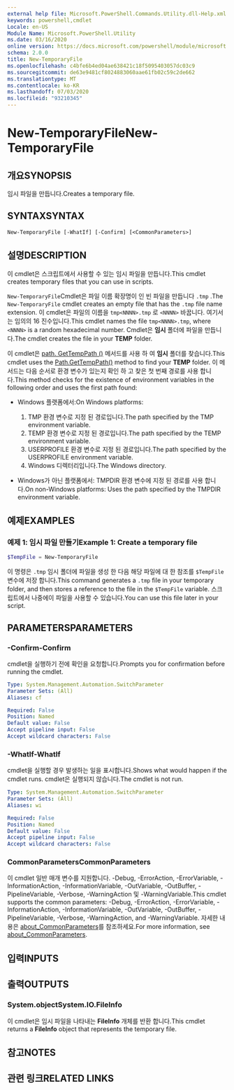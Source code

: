 ```yaml
---
external help file: Microsoft.PowerShell.Commands.Utility.dll-Help.xml
keywords: powershell,cmdlet
Locale: en-US
Module Name: Microsoft.PowerShell.Utility
ms.date: 03/16/2020
online version: https://docs.microsoft.com/powershell/module/microsoft.powershell.utility/new-temporaryfile?view=powershell-7&WT.mc_id=ps-gethelp
schema: 2.0.0
title: New-TemporaryFile
ms.openlocfilehash: c4bfe6b4ed04ae638421c18f5095403057dc03c9
ms.sourcegitcommit: de63e9481cf8024883060aae61fb02c59c2de662
ms.translationtype: MT
ms.contentlocale: ko-KR
ms.lasthandoff: 07/03/2020
ms.locfileid: "93210345"
---
```

# <span data-ttu-id="76da7-103">New-TemporaryFile</span><span class="sxs-lookup"><span data-stu-id="76da7-103">New-TemporaryFile</span></span>

## <span data-ttu-id="76da7-104">개요</span><span class="sxs-lookup"><span data-stu-id="76da7-104">SYNOPSIS</span></span>
<span data-ttu-id="76da7-105">임시 파일을 만듭니다.</span><span class="sxs-lookup"><span data-stu-id="76da7-105">Creates a temporary file.</span></span>

## <span data-ttu-id="76da7-106">SYNTAX</span><span class="sxs-lookup"><span data-stu-id="76da7-106">SYNTAX</span></span>

```
New-TemporaryFile [-WhatIf] [-Confirm] [<CommonParameters>]
```

## <span data-ttu-id="76da7-107">설명</span><span class="sxs-lookup"><span data-stu-id="76da7-107">DESCRIPTION</span></span>

<span data-ttu-id="76da7-108">이 cmdlet은 스크립트에서 사용할 수 있는 임시 파일을 만듭니다.</span><span class="sxs-lookup"><span data-stu-id="76da7-108">This cmdlet creates temporary files that you can use in scripts.</span></span>

<span data-ttu-id="76da7-109">`New-TemporaryFile`Cmdlet은 파일 이름 확장명이 인 빈 파일을 만듭니다 `.tmp` .</span><span class="sxs-lookup"><span data-stu-id="76da7-109">The `New-TemporaryFile` cmdlet creates an empty file that has the `.tmp` file name extension.</span></span>
<span data-ttu-id="76da7-110">이 cmdlet은 파일의 이름을 `tmp<NNNN>.tmp` 로 `<NNNN>` 바꿉니다. 여기서는 임의의 16 진수입니다.</span><span class="sxs-lookup"><span data-stu-id="76da7-110">This cmdlet names the file `tmp<NNNN>.tmp`, where `<NNNN>` is a random hexadecimal number.</span></span>
<span data-ttu-id="76da7-111">Cmdlet은 **임시** 폴더에 파일을 만듭니다.</span><span class="sxs-lookup"><span data-stu-id="76da7-111">The cmdlet creates the file in your **TEMP** folder.</span></span>

<span data-ttu-id="76da7-112">이 cmdlet은 [path. GetTempPath ()](/dotnet/api/system.io.path.gettemppath) 메서드를 사용 하 여 **임시** 폴더를 찾습니다.</span><span class="sxs-lookup"><span data-stu-id="76da7-112">This cmdlet uses the [Path.GetTempPath()](/dotnet/api/system.io.path.gettemppath) method to find your **TEMP** folder.</span></span> <span data-ttu-id="76da7-113">이 메서드는 다음 순서로 환경 변수가 있는지 확인 하 고 찾은 첫 번째 경로를 사용 합니다.</span><span class="sxs-lookup"><span data-stu-id="76da7-113">This method checks for the existence of environment variables in the following order and uses the first path found:</span></span>

- <span data-ttu-id="76da7-114">Windows 플랫폼에서:</span><span class="sxs-lookup"><span data-stu-id="76da7-114">On Windows platforms:</span></span>

  1. <span data-ttu-id="76da7-115">TMP 환경 변수로 지정 된 경로입니다.</span><span class="sxs-lookup"><span data-stu-id="76da7-115">The path specified by the TMP environment variable.</span></span>
  1. <span data-ttu-id="76da7-116">TEMP 환경 변수로 지정 된 경로입니다.</span><span class="sxs-lookup"><span data-stu-id="76da7-116">The path specified by the TEMP environment variable.</span></span>
  1. <span data-ttu-id="76da7-117">USERPROFILE 환경 변수로 지정 된 경로입니다.</span><span class="sxs-lookup"><span data-stu-id="76da7-117">The path specified by the USERPROFILE environment variable.</span></span>
  1. <span data-ttu-id="76da7-118">Windows 디렉터리입니다.</span><span class="sxs-lookup"><span data-stu-id="76da7-118">The Windows directory.</span></span>

- <span data-ttu-id="76da7-119">Windows가 아닌 플랫폼에서: TMPDIR 환경 변수에 지정 된 경로를 사용 합니다.</span><span class="sxs-lookup"><span data-stu-id="76da7-119">On non-Windows platforms: Uses the path specified by the TMPDIR environment variable.</span></span>

## <span data-ttu-id="76da7-120">예제</span><span class="sxs-lookup"><span data-stu-id="76da7-120">EXAMPLES</span></span>

### <span data-ttu-id="76da7-121">예제 1: 임시 파일 만들기</span><span class="sxs-lookup"><span data-stu-id="76da7-121">Example 1: Create a temporary file</span></span>

```powershell
$TempFile = New-TemporaryFile
```

<span data-ttu-id="76da7-122">이 명령은 `.tmp` 임시 폴더에 파일을 생성 한 다음 해당 파일에 대 한 참조를 `$TempFile` 변수에 저장 합니다.</span><span class="sxs-lookup"><span data-stu-id="76da7-122">This command generates a `.tmp` file in your temporary folder, and then stores a reference to the file in the `$TempFile` variable.</span></span> <span data-ttu-id="76da7-123">스크립트에서 나중에이 파일을 사용할 수 있습니다.</span><span class="sxs-lookup"><span data-stu-id="76da7-123">You can use this file later in your script.</span></span>

## <span data-ttu-id="76da7-124">PARAMETERS</span><span class="sxs-lookup"><span data-stu-id="76da7-124">PARAMETERS</span></span>

### <span data-ttu-id="76da7-125">-Confirm</span><span class="sxs-lookup"><span data-stu-id="76da7-125">-Confirm</span></span>

<span data-ttu-id="76da7-126">cmdlet을 실행하기 전에 확인을 요청합니다.</span><span class="sxs-lookup"><span data-stu-id="76da7-126">Prompts you for confirmation before running the cmdlet.</span></span>

```yaml
Type: System.Management.Automation.SwitchParameter
Parameter Sets: (All)
Aliases: cf

Required: False
Position: Named
Default value: False
Accept pipeline input: False
Accept wildcard characters: False
```

### <span data-ttu-id="76da7-127">-WhatIf</span><span class="sxs-lookup"><span data-stu-id="76da7-127">-WhatIf</span></span>

<span data-ttu-id="76da7-128">cmdlet을 실행할 경우 발생하는 일을 표시합니다.</span><span class="sxs-lookup"><span data-stu-id="76da7-128">Shows what would happen if the cmdlet runs.</span></span>
<span data-ttu-id="76da7-129">cmdlet은 실행되지 않습니다.</span><span class="sxs-lookup"><span data-stu-id="76da7-129">The cmdlet is not run.</span></span>

```yaml
Type: System.Management.Automation.SwitchParameter
Parameter Sets: (All)
Aliases: wi

Required: False
Position: Named
Default value: False
Accept pipeline input: False
Accept wildcard characters: False
```

### <span data-ttu-id="76da7-130">CommonParameters</span><span class="sxs-lookup"><span data-stu-id="76da7-130">CommonParameters</span></span>

<span data-ttu-id="76da7-131">이 cmdlet 일반 매개 변수를 지원합니다. -Debug, -ErrorAction, -ErrorVariable, -InformationAction, -InformationVariable, -OutVariable, -OutBuffer, -PipelineVariable, -Verbose, -WarningAction 및 -WarningVariable.</span><span class="sxs-lookup"><span data-stu-id="76da7-131">This cmdlet supports the common parameters: -Debug, -ErrorAction, -ErrorVariable, -InformationAction, -InformationVariable, -OutVariable, -OutBuffer, -PipelineVariable, -Verbose, -WarningAction, and -WarningVariable.</span></span> <span data-ttu-id="76da7-132">자세한 내용은 [about_CommonParameters](../Microsoft.PowerShell.Core/About/about_CommonParameters.md)를 참조하세요.</span><span class="sxs-lookup"><span data-stu-id="76da7-132">For more information, see [about_CommonParameters](../Microsoft.PowerShell.Core/About/about_CommonParameters.md).</span></span>

## <span data-ttu-id="76da7-133">입력</span><span class="sxs-lookup"><span data-stu-id="76da7-133">INPUTS</span></span>

## <span data-ttu-id="76da7-134">출력</span><span class="sxs-lookup"><span data-stu-id="76da7-134">OUTPUTS</span></span>

### <span data-ttu-id="76da7-135">System.object</span><span class="sxs-lookup"><span data-stu-id="76da7-135">System.IO.FileInfo</span></span>

<span data-ttu-id="76da7-136">이 cmdlet은 임시 파일을 나타내는 **FileInfo** 개체를 반환 합니다.</span><span class="sxs-lookup"><span data-stu-id="76da7-136">This cmdlet returns a **FileInfo** object that represents the temporary file.</span></span>

## <span data-ttu-id="76da7-137">참고</span><span class="sxs-lookup"><span data-stu-id="76da7-137">NOTES</span></span>

## <span data-ttu-id="76da7-138">관련 링크</span><span class="sxs-lookup"><span data-stu-id="76da7-138">RELATED LINKS</span></span>
